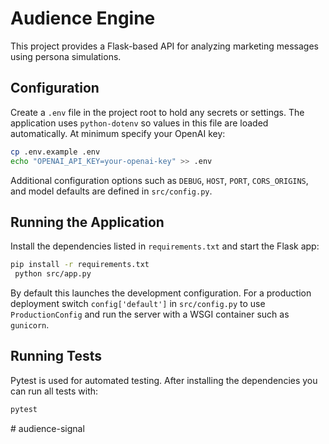 # Audience Engine

This project provides a Flask-based API for analyzing marketing messages using persona simulations.

## Configuration

Create a `.env` file in the project root to hold any secrets or settings.  The
application uses `python-dotenv` so values in this file are loaded
automatically.  At minimum specify your OpenAI key:

```bash
cp .env.example .env
echo "OPENAI_API_KEY=your-openai-key" >> .env
```

Additional configuration options such as `DEBUG`, `HOST`, `PORT`,
`CORS_ORIGINS`, and model defaults are defined in `src/config.py`.

## Running the Application

Install the dependencies listed in `requirements.txt` and start the Flask app:

```bash
pip install -r requirements.txt
 python src/app.py
```

By default this launches the development configuration.  For a production
deployment switch `config['default']` in `src/config.py` to use
`ProductionConfig` and run the server with a WSGI container such as
`gunicorn`.

## Running Tests

Pytest is used for automated testing. After installing the dependencies you can run all tests with:

```bash
pytest
```
#   a u d i e n c e - s i g n a l  
 